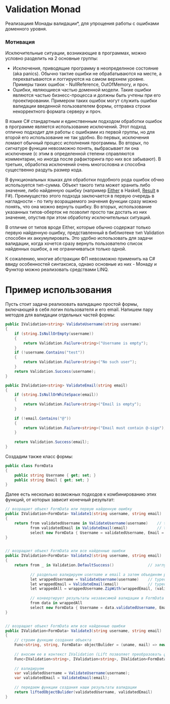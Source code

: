 # Validation Monad 

Реализациия Монады валидации*, для упрощения работы с ошибками доменного уровня.

### Мотивация

Исключительные ситуации, возникающие в программах, можно условно разделить на 2 основные группы:
 - Исключения, приводящие программу в неопределнное состояние (aka panics). Обычно тактие ошибки не обрабатываются на месте, а перехватываются и логгируются на самом верхнем уровне. Примеры таких ошибок - NullReference, OutOfMemory, и проч.
 - Ошибки, являющиеся частью доменной модели. Такие ошибки являются частью бизнесс-процесса и должны быть учтены при его проектировании. Примером таких ошибок могут служить ошибки валидации введенной пользователем формы, отправка строки некорректного формата серверу и проч.
    
В языке C# стандартным и единственным подходом обработки ошибок в программе является использование исключений. Этот подход отлично подходит для работы с ошибками из первой группы, но для второй его использование не так удобно. Во первых, исключения ломают обычный процесс исполнения программы. Во вторых, по сигнатуре функции невозможно понять, выбрасывает ли она исключение (с этим в определенной степени справляются комментарии, но иногда после рафакторинга про них все забывают). В третьих, обработка исключений очень многословна и способна существенно раздуть размер кода. 

В функциональных языках для обработки подобного рода ошибок обчно используется тип-сумма. Объект такого типа может хранить либо значение, либо найденную ошибку (например [Either](http://hackage.haskell.org/package/base-4.12.0.0/docs/Data-Either.html) в Haskell, [Result](https://docs.microsoft.com/en-us/dotnet/fsharp/language-reference/results) в F#). Преимущество этого подхода заключается в первую очередь в нагладности - по типу возращаемого значения функции сразу можно понять, что она можно вернуть ошибку. Во вторых, использование указанных типов-оберток не позволит просто так достать из них значение, опустив при этом обработку исключительных ситуаций. 

В отличие от типов вроде Either, которые обычно содержат только первую найденную ошибку, представленный в библиотеке тип Validation способен их аккумулировать. Это удобно использовать для задачи валидации, когда хочется сразу вернуть пользователю список найденных ошибок, а не ограничиваться только одной. 

К сожалению, многие абстракции ФП невозможно применить на C# ввиду особенностей синтаксиса, однако основные из них - Монаду и Функтор можно реализовать средствами LINQ.

# Пример использования

Пусть стоит задача реализовать валидацию простой формы, включающей в себя логин пользователя и его email. Напишем пару методов для валидации отдельных частей формы:

```cs
public IValidation<string> ValidateUsername(string username)
{
    if (string.IsNullOrEmpty(username))
    {
        return Validation.Failure<string>("Username is empty");
    }
    if (!username.Contains("test"))
    {
        return Validation.Failure<string>("No such user");
    }
    return Validation.Success(username);
}

public IValidation<string> ValidateEmail(string email)
{
    if (string.IsNullOrWhiteSpace(email))
    {
        return Validation.Failure<string>("Email is empty");
    }
    
    if (!email.Contains("@"))
    {
        return Validation.Failure<string>("Email must contain @-sign"); 
    }       
        
    return Validation.Success(email);
}
```

Создадим также класс формы:

```cs
public class FormData
{
    public string Username { get; set; }
    public string Email { get; set; }
}
```

Далее есть несколько возможных подходов к комбинированию этих функций, от которых зависит конечный результат:

```cs
// возращает объект FormData или первую найденную ошибку
public IValidation<FormData> Validate1(string username, string email)
{   
    return from validatedUsername in ValidateUsername(username)    // typeof(validatedUsername) == string
           from validatedEmail in ValidateEmail(email)             // typeof(validatedEmail)    == string
           select new FormData { Username = validatedUsername, Email = validatedEmail };
}


// возращает объект FormData или все найденные ошибки
public IValidation<FormData> Validate2(string username, string email)
{
    return from _ in Validation.DefaultSuccess()               // заглушка для начала do-нотации
           
           // раздельно валидируем username и email а затем объединям результат валидации
           let wrappedUsername = ValidateUsername(username)    // typeof(wrappedUsername) == IValidation<string>
           let wrappedEmail = ValidateEmail(email)             // typeof(wrappedEmail)    == IValidation<string>
           let wrappedAll = wrappedUsername.ZipWith(wrappedEmail, (validatedUsername, validatedEmail) => (validatedUsername, validatedEmail))                                     
           
           // конвертирует результаты независимой валидации в FormData
           from data in wrappedAll
           select new FormData { Username = data.validatedUsername, Email = data.validatedEmail  };
}


// возращает объект FormData или все найденные ошибки
public IValidation<FormData> Validate3(string username, string email)
{
    // строим функцию создания объекта
    Func<string, string, FormData> objectBulider = (uname, mail) => new FormData { Username = uname, Email = mail };
    
    // вносим ее в контекст IValidation (Lift позволяет преобразовать функцию вида (a, b) => c в функцию вида (IValidation<a>, IValidation<b>) => IValidation<c>)
    Func<IValidation<string>, IValidation<string>, IValidation<FormData>> liftedObjectBulider = objectBulider.Lift();
    
    // валидируем 
    var validatedUsername = ValidateUsername(username);
    var validatedEmail = ValidateEmail(email);
        
    // передаем функции создания наши результаты валидации
    return liftedObjectBulider(validatedUsername, validatedEmail)
}
```

